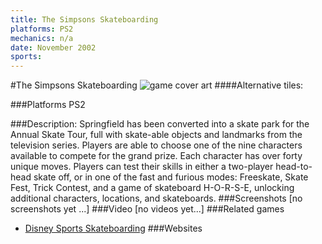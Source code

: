 ```yaml
---
title: The Simpsons Skateboarding
platforms: PS2
mechanics: n/a
date: November 2002
sports: 
---
```

#The Simpsons Skateboarding
![game cover art](//images.igdb.com/igdb/image/upload/t_cover_big/sndwktpx8ayvr7g9xsjk.jpg "Logo Title Text 1")
####Alternative tiles:

###Platforms
PS2

###Description:
Springfield has been converted into a skate park for the Annual Skate Tour, full with skate-able objects and landmarks from the television series. Players are able to choose one of the nine characters available to compete for the grand prize. Each character has over forty unique moves. Players can test their skills in either a two-player head-to-head skate off, or in one of the fast and furious modes: Freeskate, Skate Fest, Trick Contest, and a game of skateboard H-O-R-S-E, unlocking additional characters, locations, and skateboards.
###Screenshots
[no screenshots yet ...]
###Video
[no videos yet...]
###Related games
* [Disney Sports Skateboarding](/games/disney-sports-skateboarding-3881/)
###Websites

